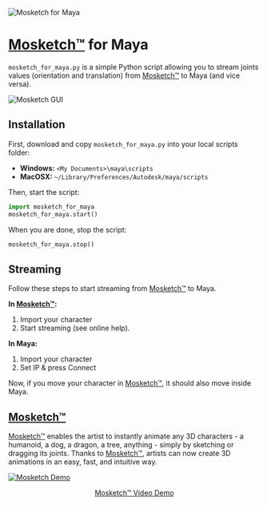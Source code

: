 ![Mosketch for Maya](https://user-images.githubusercontent.com/7549728/28314038-58406cb0-6bb9-11e7-87bc-47d7f9e3d46d.png)

# [Mosketch&trade;](https://www.mokastudio.com) for Maya
```mosketch_for_maya.py``` is a simple Python script allowing you to stream joints values (orientation and translation) from [Mosketch&trade;](https://www.mokastudio.com) to Maya (and vice versa).

![Mosketch GUI](https://user-images.githubusercontent.com/7549728/28315954-f3c3bba4-6bc0-11e7-8adc-fd99964fd55e.png)

## Installation
First, download and copy ```mosketch_for_maya.py``` into your local scripts folder:
* __Windows:__ ```<My Documents>\maya\scripts```
* __MacOSX:__ ```~/Library/Preferences/Autodesk/maya/scripts```

Then, start the script:
```python
import mosketch_for_maya
mosketch_for_maya.start()
```
When you are done, stop the script:
```python
mosketch_for_maya.stop()
```
## Streaming
Follow these steps to start streaming from [Mosketch&trade;](https://www.mokastudio.com) to Maya.

__In [Mosketch&trade;](https://www.mokastudio.com):__ 
1. Import your character
2. Start streaming (see online help).

__In Maya:__
1. Import your character
2. Set IP & press Connect

Now, if you move your character in [Mosketch&trade;](https://www.mokastudio.com), it should also move inside Maya.

## [Mosketch&trade;](https://www.mokastudio.com)
[Mosketch&trade;](https://www.mokastudio.com) enables the artist to instantly animate any 3D characters - a humanoid, a dog, a dragon, a  tree, anything - simply by sketching or dragging its joints. 
Thanks to [Mosketch&trade;](https://www.mokastudio.com), artists can now create 3D animations in an easy, fast, and intuitive way.

[![Mosketch Demo](https://user-images.githubusercontent.com/7549728/28310538-137f0656-6bad-11e7-826a-7b971637dbf5.png)](https://player.vimeo.com/video/205231700?autoplay=1)
<p align="center">
<a href="https://vimeo.com/205231700">Mosketch&trade; Video Demo</a>
</p>
